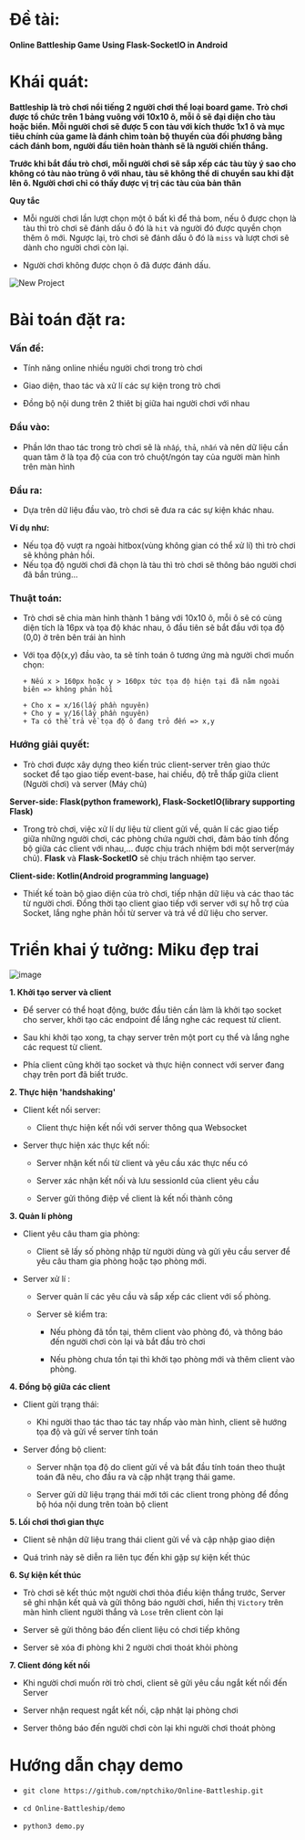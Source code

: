 # Đề tài:
**Online Battleship Game Using Flask-SocketIO in Android**
# Khái quát:
**Battleship là trò chơi nổi tiếng 2 người chơi thể loại board game. Trò chơi được tổ chức trên 1 bảng vuông với 10x10 ô, mỗi ô sẽ đại diện cho tàu hoặc biển. Mỗi người chơi sẽ được 5 con tàu với kích thước 1x1 ô và mục tiêu chính của game là đánh chìm toàn bộ thuyền của đối phương bằng cách đánh bom, người đầu tiên hoàn thành sẽ là người chiến thắng.**

**Trước khi bắt đầu trò chơi, mỗi người chơi sẽ sắp xếp các tàu tùy ý sao cho không có tàu nào trùng ô với nhau, tàu sẽ không thể di chuyển sau khi đặt lên ô. Người chơi chỉ có thấy được vị trị các tàu của bản thân**

**Quy tắc**

+ Mỗi người chơi lần lượt chọn một ô bất kì để thả bom, nếu ô được chọn là tàu thì trò chơi sẽ đánh dấu ô đó là `hit` và người đó được quyền chọn thêm ô mới. Ngược lại, trò chơi sẽ đánh dấu ô đó là `miss` và lượt chơi sẽ dành cho người chơi còn lại.

+ Người chơi không được chọn ô đã được đánh dấu.

![New Project](https://github.com/user-attachments/assets/46fa7fcd-b8e6-4438-9bde-d20e29372605)

# Bài toán đặt ra:
### Vấn đề:
+ Tính năng online nhiều người chơi trong trò chơi

+ Giao diện, thao tác và xử lí các sự kiện trong trò chơi

+ Đồng bộ nội dung trên 2 thiêt bị giữa hai người chơi với nhau

### Đầu vào:
+ Phần lớn thao tác trong trò chơi sẽ là `nhấp`, `thả`, `nhấn` và nên dữ liệu cần quan tâm ở là tọa độ của con trỏ chuột/ngón tay của người màn hình trên màn hình

### Đầu ra:
+ Dựa trên dữ liệu đầu vào, trò chơi sẽ đưa ra các sự kiện khác nhau.

**Ví dụ như:**

+ Nếu tọa độ vượt ra ngoài hitbox(vùng không gian có thể xử lí) thì trò chơi sẽ không phản hồi.
+ Nếu tọa độ người chơi đã chọn là tàu thì trò chơi sẽ thông báo người chơi đã bắn trúng...

### Thuật toán:

+ Trò chơi sẽ chia màn hình thành 1 bảng với 10x10 ô, mỗi ô sẽ có cùng diện tích là 16px và tọa độ khác nhau, ô đầu tiên sẽ bắt đầu với tọa độ (0,0) ở trên bên trái
àn hình
+ Với tọa độ(x,y) đầu vào, ta sẽ tính toán ô tương ứng mà người chơi muốn chọn:
  
      + Nếu x > 160px hoặc y > 160px tức tọa độ hiện tại đã nằm ngoài biên => không phản hồi

      + Cho x = x/16(lấy phần nguyên)
      + Cho y = y/16(lấy phần nguyên)
      + Ta có thể trả về tọa độ ô đang trỏ đến => x,y

### Hướng giải quyết:
+ Trò chơi được xây dựng theo kiến trúc client-server trên giao thức socket để tạo giao tiếp event-base, hai chiều, độ trễ thấp giữa client (Người chơi) và server (Máy chủ)

**Server-side: Flask(python framework), Flask-SocketIO(library supporting Flask)**
+ Trong trò chơi, việc xử lí dự liệu từ client gửi về, quản lí các giao tiếp giữa những người chơi, các phòng chứa người chơi, đảm bảo tính đồng bộ giữa các client với nhau,... được chịu trách nhiệm bới một server(máy chủ). **Flask** và **Flask-SocketIO** sẽ chịu trách nhiệm tạo server.
  
**Client-side: Kotlin(Android programming language)**
+ Thiết kế toàn bộ giao diện của trò chơi, tiếp nhận dữ liệu và các thao tác từ người chơi. Đồng thời tạo client giao tiếp với server với sự hỗ trợ của Socket, lắng nghe phản hồi từ server và trả về dữ liệu cho server. 
# Triển khai ý tưởng: Miku đẹp trai
![image](https://github.com/user-attachments/assets/53ec1e46-8451-4a81-bd91-bf257e8f36ae)

**1. Khởi tạo server và client**

+ Để server có thể hoạt động, bước đầu tiên cần làm là khởi tạo socket cho server, khởi tạo các endpoint để lắng nghe các request từ client.

+ Sau khi khởi tạo xong, ta chạy server trên một port cụ thể và lắng nghe các request từ client.

+ Phía client cũng khởi tạo socket và thực hiện connect với server đang chạy trên port đã biết trước.

**2. Thực hiện 'handshaking'**

+ Client kết nối server:
  
    + Client thực hiện kết nối với server thông qua Websocket
      
+ Server thực hiện xác thực kết nối:

    + Server nhận kết nối từ client và yêu cầu xác thực nếu có
  
    + Server xác nhận kết nối và lưu sessionId của client yêu cầu
  
    + Server gửi thông điệp về client là kết nối thành công

**3. Quản lí phòng**

+ Client yêu câu tham gia phòng:
    
    + Client sẽ lấy số phòng nhập từ người dùng và gửi yêu cầu server để yêu câu tham gia phòng hoặc tạo phòng mới.

+ Server xử lí :

    + Server quản lí các yêu cầu và sắp xếp các client với số phòng.
  
    + Server sẽ kiểm tra:
  
        + Nếu phòng đã tồn tại, thêm client vào phòng đó, và thông báo đến người chơi còn lại và bắt đầu trò chơi

        + Nếu phòng chưa tồn tại thì khởi tạo phòng mới và thêm client vào phòng.

**4. Đồng bộ giữa các client**

+ Client gửi trạng thái:

    + Khi người thao tác thao tác tay nhấp vào màn hình, client sẽ hướng tọa độ và gửi về server tính toán

+ Server đồng bộ client:

    + Server nhận tọa độ do client gửi về và bắt đầu tính toán theo thuật toán đã nêu, cho đầu ra và cập nhật trạng thái game.

    + Server gửi dữ liệu trạng thái mới tới các client trong phòng để đồng bộ hóa nội dung trên toàn bộ client
      
**5. Lối chơi thơì gian thực**

+ Client sẽ nhận dữ liệu trang thái client gửi về và cập nhập giao diện
 
+ Quá trình này sẽ diễn ra liên tục đến khi gặp sự kiện kết thúc
 
**6. Sự kiện kết thúc**

+ Trò chơi sẽ kết thúc một người chơi thỏa điều kiện thắng trước, Server sẽ ghi nhận kết quả và gửi thông báo người chơi, hiển thị `Victory` trên màn hình client người thắng và `Lose` trên client còn lại

+ Server sẽ gửi thông báo đến client liệu có chơi tiếp không

+ Server sẽ xóa đi phòng khi 2 người chơi thoát khỏi phòng

**7. Client đóng kết nối**

+ Khi người chơi muốn rời trò chơi, client sẽ gửi yêu cầu ngắt kết nối đến Server

+ Server nhận request ngắt kết nối, cập nhật lại phòng chơi

+ Server thông báo đến người chơi còn lại khi người chơi thoát phòng

# Hướng dẫn chạy demo
+ `git clone https://github.com/nptchiko/Online-Battleship.git`

+ `cd Online-Battleship/demo`

+ `python3 demo.py`
